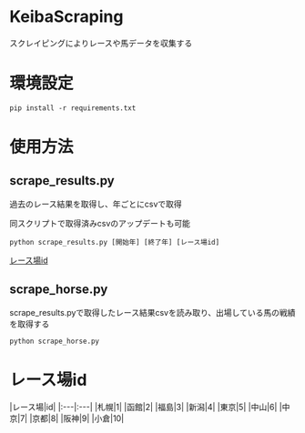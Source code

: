 # KeibaScraping
スクレイピングによりレースや馬データを収集する

# 環境設定
```
pip install -r requirements.txt
```

# 使用方法
## scrape_results.py
過去のレース結果を取得し、年ごとにcsvで取得

同スクリプトで取得済みcsvのアップデートも可能

```
python scrape_results.py [開始年] [終了年] [レース場id]
```

[レース場id](#race_id)

## scrape_horse.py
scrape_results.pyで取得したレース結果csvを読み取り、出場している馬の戦績を取得する

```
python scrape_horse.py
```

# レース場id
<a id=race_id><a>
|レース場|id|
|:---|:---|
|札幌|1|
|函館|2|
|福島|3|
|新潟|4|
|東京|5|
|中山|6|
|中京|7|
|京都|8|
|阪神|9|
|小倉|10|
